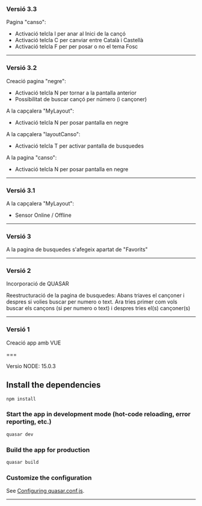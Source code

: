 ### Versió 3.3

Pagina "canso":

- Activació telcla I per anar al Inici de la cançó
- Activació telcla C per canviar entre Català i Castellà
- Activació telcla F per per posar o no el tema Fosc

---

### Versió 3.2

Creació pagina "negre":

- Activació telcla N per tornar a la pantalla anterior
- Possibilitat de buscar cançó per número (i cançoner)

A la capçalera "MyLayout":

- Activació telcla N per posar pantalla en negre

A la capçalera "layoutCanso":

- Activació telcla T per activar pantalla de busquedes

A la pagina "canso":

- Activació telcla N per posar pantalla en negre

---

### Versió 3.1

A la capçalera "MyLayout":

- Sensor Online / Offline

---

### Versió 3

A la pagina de busquedes s'afegeix apartat de "Favorits"

---

### Versió 2

Incorporació de QUASAR

Reestructuració de la pagina de busquedes:
Abans triaves el cançoner i despres si volies buscar per numero o text.
Ara tries primer com vols buscar els cançons (si per numero o text) i despres tries el(s) cançoner(s)

---

### Versió 1

Creació app amb VUE

===

Versio NODE: 15.0.3

## Install the dependencies

```bash
npm install
```

### Start the app in development mode (hot-code reloading, error reporting, etc.)

```bash
quasar dev
```

### Build the app for production

```bash
quasar build
```

### Customize the configuration

See [Configuring quasar.conf.js](https://quasar.dev/quasar-cli/quasar-conf-js).

---
